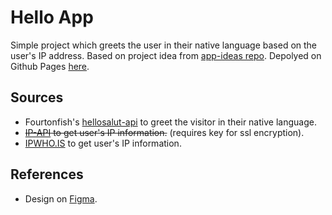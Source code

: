 # Hello App

Simple project which greets the user in their native language based on the user's IP address. Based on project idea from [app-ideas repo](https://github.com/florinpop17/app-ideas/blob/master/Projects/1-Beginner/Hello-App.md). Depolyed on Github Pages [here](https://deadmercury.github.io/implement-app-ideas/beginner/Hello-App/index.html).

## Sources

- Fourtonfish's [hellosalut-api](https://fourtonfish.com/project/hellosalut-api/) to greet the visitor in their native language.
- ~~[IP-API](https://ip-api.com/docs/api:json) to get user's IP information.~~ (requires key for ssl encryption).
- [IPWHO.IS](https://ipwhois.io/) to get user's IP information.

## References

- Design on [Figma](https://www.figma.com/file/goRUGEm0yXeLZypGp3p4R7/Hello-App).
